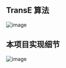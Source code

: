 ## TransE 算法
![image](https://github.com/yan42685/embedding/assets/41834091/fb8e208f-a5c8-46b3-b428-a6dcd4832b7f)

## 本项目实现细节
![image](https://github.com/yan42685/embedding/assets/41834091/0ca4a8b8-860d-4a45-a171-f822cdf3d3f5)


